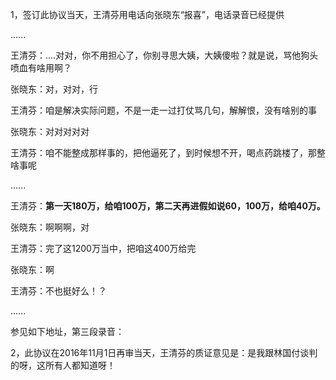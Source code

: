 1，签订此协议当天，王清芬用电话向张晓东“报喜”，电话录音已经提供



......

王清芬：....对对，你不用担心了，你别寻思大姨，大姨傻啦？就是说，骂他狗头喷血有啥用啊？

张晓东：对，对对，行

王清芬：咱是解决实际问题，不是一走一过打仗骂几句，解解恨，没有啥别的事

张晓东：对对对对对

王清芬：咱不能整成那样事的，把他逼死了，到时候想不开，喝点药跳楼了，那整啥事呢

......

王清芬：**第一天180万，给咱100万，第二天再进假如说60，100万，给咱40万。**

张晓东：啊啊啊，对

王清芬：完了这1200万当中，把咱这400万给完

张晓东：啊

王清芬：不也挺好么！？

......

参见如下地址，第三段录音：

2，此协议在2016年11月1日再审当天，王清芬的质证意见是：是我跟林国付谈判的呀，这所有人都知道呀！
